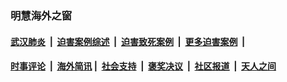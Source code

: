 
### 明慧海外之窗

####  [武汉肺炎](indexes/365.md?t=07081800) &nbsp;|&nbsp;  [迫害案例综述](indexes/328.md?t=07081800) &nbsp;|&nbsp; [迫害致死案例](indexes/277.md?t=07081800)  &nbsp;|&nbsp; [更多迫害案例](indexes/81.md?t=07081800)  &nbsp;|&nbsp; 
####  [时事评论](indexes/19.md?t=07081800) &nbsp;|&nbsp; [海外简讯](indexes/245.md?t=07081800)&nbsp;|&nbsp;  [社会支持](indexes/140.md?t=07081800) &nbsp;|&nbsp; [褒奖决议](indexes/282.md?t=07081800) &nbsp;|&nbsp; [社区报道](indexes/91.md?t=07081800)  &nbsp;|&nbsp; [天人之间](indexes/78.md?t=07081800) 

